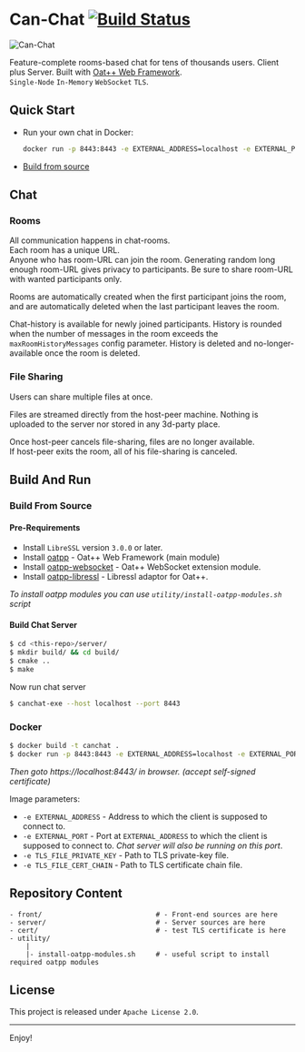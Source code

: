# Can-Chat [![Build Status](https://dev.azure.com/lganzzzo/lganzzzo/_apis/build/status/lganzzzo.canchat?branchName=master)](https://dev.azure.com/lganzzzo/lganzzzo/_build/latest?definitionId=24&branchName=master)

![Can-Chat](https://upload.wikimedia.org/wikipedia/commons/0/0a/Tr%C3%A5dtelefon-illustration.png)

Feature-complete rooms-based chat for tens of thousands users. Client plus Server. Built with [Oat++ Web Framework](https://oatpp.io/).   
`Single-Node` `In-Memory` `WebSocket` `TLS`.


## Quick Start

- Run your own chat in Docker:
   ```bash
   docker run -p 8443:8443 -e EXTERNAL_ADDRESS=localhost -e EXTERNAL_PORT=8443 -it lganzzzo/canchat
   ```
- [Build from source](#build-from-source)

## Chat

### Rooms

All communication happens in chat-rooms.  
Each room has a unique URL.  
Anyone who has room-URL can join the room.
Generating random long enough room-URL gives privacy to participants. Be sure to share room-URL with wanted participants only. 

Rooms are automatically created when the first participant joins the room, and
are automatically deleted when the last participant leaves the room.

Chat-history is available for newly joined participants.
History is rounded when the number of messages in the room exceeds the `maxRoomHistoryMessages` config parameter.
History is deleted and no-longer-available once the room is deleted.

### File Sharing

Users can share multiple files at once.

Files are streamed directly from the host-peer machine. 
Nothing is uploaded to the server nor stored in any 3d-party place.

Once host-peer cancels file-sharing, files are no longer available.  
If host-peer exits the room, all of his file-sharing is canceled.


## Build And Run

### Build From Source

#### Pre-Requirements

- Install `LibreSSL` version `3.0.0` or later.
- Install [oatpp](https://github.com/oatpp/oatpp) - Oat++ Web Framework (main module)
- Install [oatpp-websocket](https://github.com/oatpp/oatpp-websocket) - Oat++ WebSocket extension module.
- Install [oatpp-libressl](https://github.com/oatpp/oatpp-libressl) - Libressl adaptor for Oat++.

*To install oatpp modules you can use `utility/install-oatpp-modules.sh` script*

#### Build Chat Server

```bash
$ cd <this-repo>/server/
$ mkdir build/ && cd build/
$ cmake ..
$ make
```

Now run chat server

```bash
$ canchat-exe --host localhost --port 8443
```

### Docker

```bash
$ docker build -t canchat .
$ docker run -p 8443:8443 -e EXTERNAL_ADDRESS=localhost -e EXTERNAL_PORT=8443 -it canchat
```
*Then goto https://localhost:8443/ in browser. (accept self-signed certificate)*

Image parameters:
- `-e EXTERNAL_ADDRESS` - Address to which the client is supposed to connect to.
- `-e EXTERNAL_PORT` - Port at `EXTERNAL_ADDRESS` to which the client is supposed to connect to. *Chat server will also be running on this port*.
- `-e TLS_FILE_PRIVATE_KEY` - Path to TLS private-key file.
- `-e TLS_FILE_CERT_CHAIN` - Path to TLS certificate chain file.

## Repository Content

```
- front/                            # - Front-end sources are here
- server/                           # - Server sources are here
- cert/                             # - test TLS certificate is here
- utility/
    |
    |- install-oatpp-modules.sh     # - useful script to install required oatpp modules
```

## License

This project is released under `Apache License 2.0`.

---

Enjoy!
